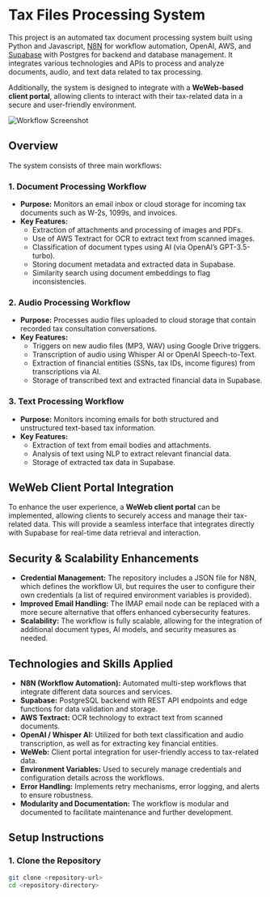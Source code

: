 # Tax Files Processing System

This project is an automated tax document processing system built using Python and Javascript, [N8N](https://n8n.io/) for workflow automation, OpenAI, AWS, and [Supabase](https://supabase.com/) with Postgres for backend and database management. It integrates various technologies and APIs to process and analyze documents, audio, and text data related to tax processing.

Additionally, the system is designed to integrate with a **WeWeb-based client portal**, allowing clients to interact with their tax-related data in a secure and user-friendly environment.

![Workflow Screenshot](https://github.com/user-attachments/assets/65994784-2bff-4ef5-b966-bf2e0f849af5)

## Overview

The system consists of three main workflows:

### 1. Document Processing Workflow
- **Purpose:** Monitors an email inbox or cloud storage for incoming tax documents such as W-2s, 1099s, and invoices.
- **Key Features:**
  - Extraction of attachments and processing of images and PDFs.
  - Use of AWS Textract for OCR to extract text from scanned images.
  - Classification of document types using AI (via OpenAI’s GPT-3.5-turbo).
  - Storing document metadata and extracted data in Supabase.
  - Similarity search using document embeddings to flag inconsistencies.

### 2. Audio Processing Workflow
- **Purpose:** Processes audio files uploaded to cloud storage that contain recorded tax consultation conversations.
- **Key Features:**
  - Triggers on new audio files (MP3, WAV) using Google Drive triggers.
  - Transcription of audio using Whisper AI or OpenAI Speech-to-Text.
  - Extraction of financial entities (SSNs, tax IDs, income figures) from transcriptions via AI.
  - Storage of transcribed text and extracted financial data in Supabase.

### 3. Text Processing Workflow
- **Purpose:** Monitors incoming emails for both structured and unstructured text-based tax information.
- **Key Features:**
  - Extraction of text from email bodies and attachments.
  - Analysis of text using NLP to extract relevant financial data.
  - Storage of extracted tax data in Supabase.

## WeWeb Client Portal Integration

To enhance the user experience, a **WeWeb client portal** can be implemented, allowing clients to securely access and manage their tax-related data. This will provide a seamless interface that integrates directly with Supabase for real-time data retrieval and interaction.

## Security & Scalability Enhancements

- **Credential Management:** The repository includes a JSON file for N8N, which defines the workflow UI, but requires the user to configure their own credentials (a list of required environment variables is provided).
- **Improved Email Handling:** The IMAP email node can be replaced with a more secure alternative that offers enhanced cybersecurity features.
- **Scalability:** The workflow is fully scalable, allowing for the integration of additional document types, AI models, and security measures as needed.

## Technologies and Skills Applied

- **N8N (Workflow Automation):** Automated multi-step workflows that integrate different data sources and services.
- **Supabase:** PostgreSQL backend with REST API endpoints and edge functions for data validation and storage.
- **AWS Textract:** OCR technology to extract text from scanned documents.
- **OpenAI / Whisper AI:** Utilized for both text classification and audio transcription, as well as for extracting key financial entities.
- **WeWeb:** Client portal integration for user-friendly access to tax-related data.
- **Environment Variables:** Used to securely manage credentials and configuration details across the workflows.
- **Error Handling:** Implements retry mechanisms, error logging, and alerts to ensure robustness.
- **Modularity and Documentation:** The workflow is modular and documented to facilitate maintenance and further development.

## Setup Instructions

### 1. Clone the Repository
```bash
git clone <repository-url>
cd <repository-directory>
